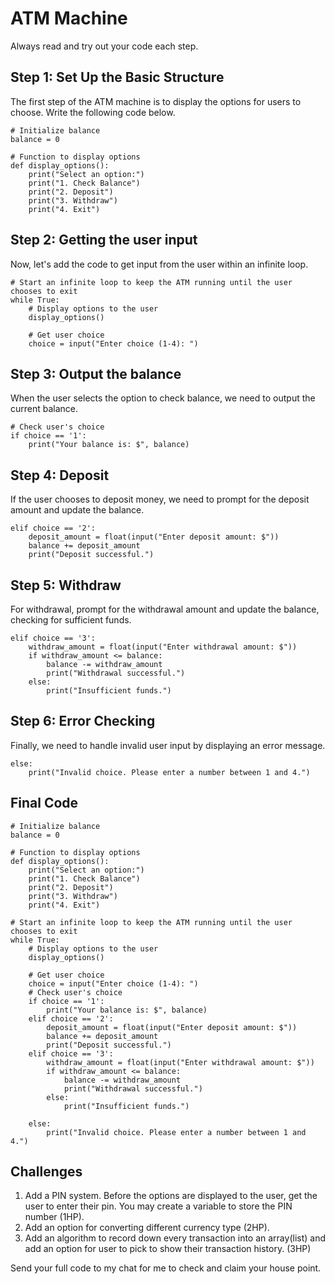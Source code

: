 # ATM Machine

Always read and try out your code each step.

## Step 1: Set Up the Basic Structure

The first step of the ATM machine is to display the options for users to choose. Write the following code below.

    # Initialize balance
    balance = 0

    # Function to display options
    def display_options():
        print("Select an option:")
        print("1. Check Balance")
        print("2. Deposit")
        print("3. Withdraw")
        print("4. Exit")

## Step 2: Getting the user input

Now, let's add the code to get input from the user within an infinite loop.

    # Start an infinite loop to keep the ATM running until the user chooses to exit
    while True:
        # Display options to the user
        display_options()

        # Get user choice
        choice = input("Enter choice (1-4): ")

## Step 3: Output the balance

When the user selects the option to check balance, we need to output the current balance.

    # Check user's choice
    if choice == '1':
        print("Your balance is: $", balance)

## Step 4: Deposit

If the user chooses to deposit money, we need to prompt for the deposit amount and update the balance.

    elif choice == '2':
        deposit_amount = float(input("Enter deposit amount: $"))
        balance += deposit_amount
        print("Deposit successful.")

## Step 5: Withdraw

For withdrawal, prompt for the withdrawal amount and update the balance, checking for sufficient funds.

    elif choice == '3':
        withdraw_amount = float(input("Enter withdrawal amount: $"))
        if withdraw_amount <= balance:
            balance -= withdraw_amount
            print("Withdrawal successful.")
        else:
            print("Insufficient funds.")


## Step 6: Error Checking

Finally, we need to handle invalid user input by displaying an error message.

    else:
        print("Invalid choice. Please enter a number between 1 and 4.")


## Final Code

    # Initialize balance
    balance = 0

    # Function to display options
    def display_options():
        print("Select an option:")
        print("1. Check Balance")
        print("2. Deposit")
        print("3. Withdraw")
        print("4. Exit")

    # Start an infinite loop to keep the ATM running until the user chooses to exit
    while True:
        # Display options to the user
        display_options()

        # Get user choice
        choice = input("Enter choice (1-4): ")
        # Check user's choice
        if choice == '1':
            print("Your balance is: $", balance)
        elif choice == '2':
            deposit_amount = float(input("Enter deposit amount: $"))
            balance += deposit_amount
            print("Deposit successful.")
        elif choice == '3':
            withdraw_amount = float(input("Enter withdrawal amount: $"))
            if withdraw_amount <= balance:
                balance -= withdraw_amount
                print("Withdrawal successful.")
            else:
                print("Insufficient funds.")

        else:
            print("Invalid choice. Please enter a number between 1 and 4.")

## Challenges

1. Add a PIN system. Before the options are displayed to the user, get the user to enter their pin. You may create a variable to store the PIN number (1HP).
1. Add an option for converting different currency type (2HP).
1. Add an algorithm to record down every transaction into an array(list) and add an option for user to pick to show their transaction history. (3HP)


Send your full code to my chat for me to check and claim your house point.